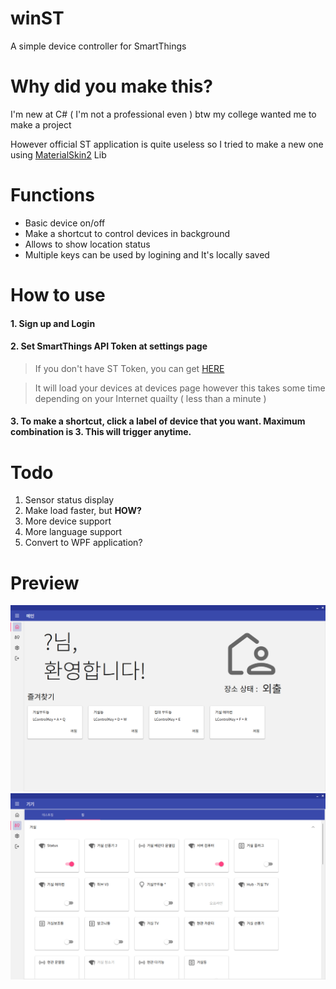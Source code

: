 # winST
A simple device controller for SmartThings

# Why did you make this?
I'm new at C# ( I'm not a professional even ) btw my college wanted me to make a project

However official ST application is quite useless so I tried to make a new one using
[MaterialSkin2](https://github.com/leocb/MaterialSkin) Lib

# Functions
- Basic device on/off
- Make a shortcut to control devices in background
- Allows to show location status
- Multiple keys can be used by logining and It's locally saved

# How to use
#### 1. Sign up and Login
#### 2. Set SmartThings API Token at settings page
> If you don't have ST Token, you can get [HERE](https://account.smartthings.com/tokens)

> It will load your devices at devices page however this takes some time depending on your Internet quailty ( less than a minute )
#### 3. To make a shortcut, click a label of device that you want. Maximum combination is 3. This will trigger anytime.
    
# Todo
1. Sensor status display
2. Make load faster, but **HOW?**
3. More device support
4. More language support
5. Convert to WPF application?

# Preview
![Sample1](https://github.com/jjyn0215/winST/blob/main/sample2.png?raw=true)
![Sample2](https://github.com/jjyn0215/winST/blob/main/sample1.png?raw=true)

